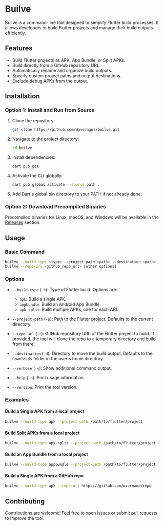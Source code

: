 # Builve

Builve is a command-line tool designed to simplify Flutter build processes. It allows developers to build Flutter projects and manage their build outputs efficiently.

## Features
- Build Flutter projects as APK, App Bundle, or Split APKs.
- Build directly from a GitHub repository URL.
- Automatically rename and organize build outputs.
- Specify custom project paths and output destinations.
- Exclude debug APKs from the output.

## Installation

### Option 1: Install and Run from Source
1. Clone the repository:
   ```bash
   git clone https://github.com/daveragos/builve.git
   ```
2. Navigate to the project directory:
   ```bash
   cd builve
   ```
3. Install dependencies:
   ```bash
   dart pub get
   ```
4. Activate the CLI globally: 
   ```bash
   dart pub global activate --source path .
   ```
5. Add Dart's global bin directory to your PATH if not already done.

### Option 2: Download Precompiled Binaries
Precompiled binaries for Linux, macOS, and Windows will be available in the [Releases](https://github.com/daveragos/builve/tree/main/release) section.

## Usage


### Basic Command
```bash
builve --build-type <type> --project-path <path> --destination <path>
builve --repo-url <github_repo_url> [other options]
```

### Options
* `--build-type` (`-b`): Type of Flutter build. Options are:
  - `apk`: Build a single APK.
  - `appbundle`: Build an Android App Bundle.
  - `apk-split`: Build multiple APKs, one for each ABI.

* `--project-path` (`-p`): Path to the Flutter project. Defaults to the current directory.
* `--repo-url` (`-r`): GitHub repository URL of the Flutter project to build. If provided, the tool will clone the repo to a temporary directory and build from there.
* `--destination` (`-d`): Directory to move the build output. Defaults to the `Downloads` folder in the user's home directory.
* `--verbose` (`-v`): Show additional command output.
* `--help` (`-h`): Print usage information.
* `--version`: Print the tool version.

### Examples


#### Build a Single APK from a local project
```bash
builve --build-type apk --project-path /path/to/flutter/project
```

#### Build Split APKs from a local project
```bash
builve --build-type apk-split --project-path /path/to/flutter/project --destination /path/to/output
```

#### Build an App Bundle from a local project
```bash
builve --build-type appbundle --project-path /path/to/flutter/project
```

#### Build a Single APK from a GitHub repo
```bash
builve --build-type apk --repo-url https://github.com/username/repo
```

## Contributing
Contributions are welcome! Feel free to open issues or submit pull requests to improve the tool.
